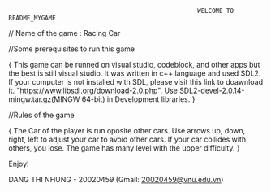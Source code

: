                                                         WELCOME TO README_MYGAME
// Name of the game : Racing Car

//Some prerequisites to run this game


{
  This game can be runned on visual studio, codeblock, and other apps
  but the best is still visual studio.
  It was written in c++ language and used SDL2.
  If your computer is not installed with SDL,
  please visit this link to doawnload it.
  "https://www.libsdl.org/download-2.0.php".
  Use SDL2-devel-2.0.14-mingw.tar.gz(MINGW 64-bit) in Development libraries.
}


//Rules of the game


{
  The Car of the player is run oposite other cars.
  Use arrows up, down, right, left to adjust your car to avoid other cars.
  If your car collides with others, you lose.
  The game has many level with the upper difficulty.
 } 
 
 
 Enjoy!
 
 
 DANG THI NHUNG - 20020459                    (Gmail: 20020459@vnu.edu.vn)
